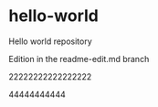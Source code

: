 # hello-world
Hello world repository

Edition in the readme-edit.md branch

22222222222222222

44444444444
